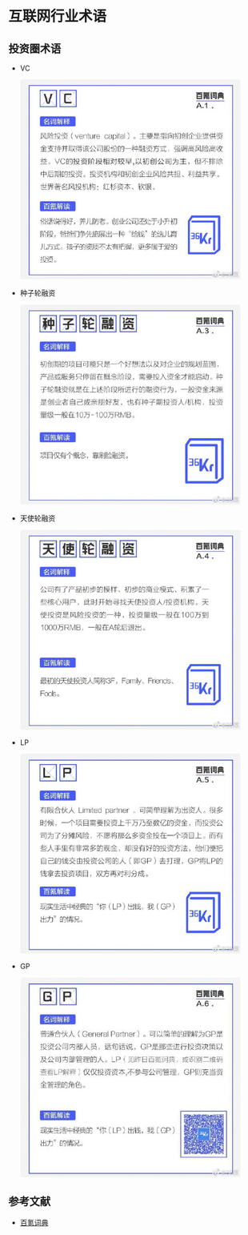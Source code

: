 # 互联网行业术语

## 投资圈术语

- VC

    ![vc.jpg](./assets/term/vc.jpg)

- 种子轮融资

    ![种子轮融资.jpg](./assets/term/种子轮融资.jpg)

- 天使轮融资

    ![天使轮融资.jpg](./assets/term/天使轮融资.jpg)

- LP

    ![LP.jpg](./assets/term/LP.jpg)

- GP

    ![GP.jpg](./assets/term/GP.jpg)

## 参考文献

- [百氪词典](https://s.weibo.com/weibo?q=%23百氪词典%23)
